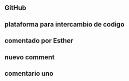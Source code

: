 ## GitHub
## plataforma para intercambio de codigo
## comentado por Esther

## nuevo comment
## comentario uno









